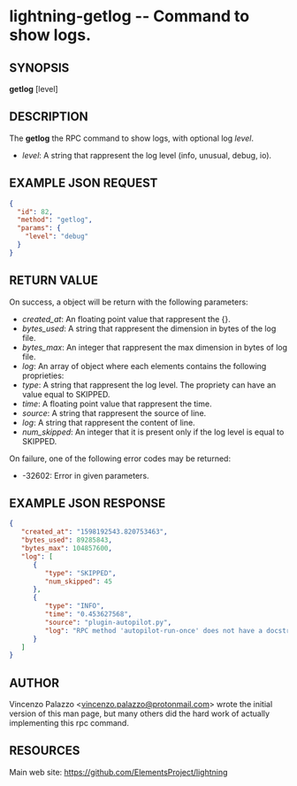 lightning-getlog -- Command to show logs.
=========================================

SYNOPSIS
--------

**getlog** \[level\]

DESCRIPTION
-----------

The **getlog** the RPC command to show logs, with optional log *level*.

- *level*: A string that rappresent the log level (info, unusual, debug, io).

EXAMPLE JSON REQUEST
--------------------
```json
{
  "id": 82,
  "method": "getlog",
  "params": {
    "level": "debug"
  }
}
```

RETURN VALUE
------------

On success, a object will be return with the following parameters:

- *created_at*: An floating point value that rappresent the {}. 
- *bytes_used*: A string that rappresent the dimension in bytes of the log file.
- *bytes_max*: An integer that rappresent the max dimension in bytes of log file.
- *log*: An array of object where each elements contains the following proprieties:
 - *type*: A string that rappresent the log level. The propriety can have an value equal to SKIPPED.
 - *time*: A floating point value that rappresent the time.
 - *source*: A string that rappresent the source of line.
 - *log*: A string that rappresent the content of line.
- *num_skipped*: An integer that it is present only if the log level is equal to SKIPPED.
 

On failure, one of the following error codes may be returned:

- -32602: Error in given parameters.

EXAMPLE JSON RESPONSE
---------------------

```json
{
   "created_at": "1598192543.820753463",
   "bytes_used": 89285843,
   "bytes_max": 104857600,
   "log": [
      {
         "type": "SKIPPED",
         "num_skipped": 45
      },
      {
         "type": "INFO",
         "time": "0.453627568",
         "source": "plugin-autopilot.py",
         "log": "RPC method 'autopilot-run-once' does not have a docstring."
      }
   ]
}
```

AUTHOR
------

Vincenzo Palazzo <<vincenzo.palazzo@protonmail.com>> wrote the initial version of this man page, but many others did the hard work of actually implementing this rpc command.

RESOURCES
---------

Main web site: <https://github.com/ElementsProject/lightning>
